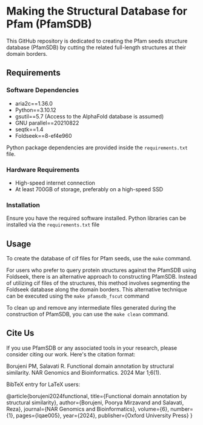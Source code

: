 # Making the Structural Database for Pfam (PfamSDB)

This GitHub repository is dedicated to creating the Pfam seeds structure database (PfamSDB)
by cutting the related full-length structures at their domain borders. 
 

## Requirements

### Software Dependencies
- aria2c==1.36.0
- Python==3.10.12
- gsutil==5.7 (Access to the AlphaFold database is assumed)
- GNU parallel==20210822
- seqtk==1.4
- Foldseek==8-ef4e960

Python package dependencies are provided inside the `requirements.txt` file.

### Hardware Requirements
- High-speed internet connection
- At least 700GB of storage, preferably on a high-speed SSD

### Installation
Ensure you have the required software installed. Python libraries can be installed via the `requirements.txt` file

## Usage

To create the database of cif files for Pfam seeds, use the `make` command.

For users who prefer to query protein structures against the PfamSDB using 
Foldseek, there is an alternative approach to constructing PfamSDB. 
Instead of utilizing cif files of the structures, this method involves 
segmenting the Foldseek database along the domain borders. 
This alternative technique can be executed using the `make pfamsdb_fscut` command

To clean up and remove any intermediate files generated during the construction of 
PfamSDB, you can use the `make clean` command.

## Cite Us

If you use PfamSDB or any associated tools in your research, please consider citing our work. Here's the citation format:

Borujeni PM, Salavati R. Functional domain annotation by structural similarity. NAR Genomics and Bioinformatics. 2024 Mar 1;6(1).

BibTeX entry for LaTeX users:

@article{borujeni2024functional,
  title={Functional domain annotation by structural similarity},
  author={Borujeni, Poorya Mirzavand and Salavati, Reza},
  journal={NAR Genomics and Bioinformatics},
  volume={6},
  number={1},
  pages={lqae005},
  year={2024},
  publisher={Oxford University Press}
}